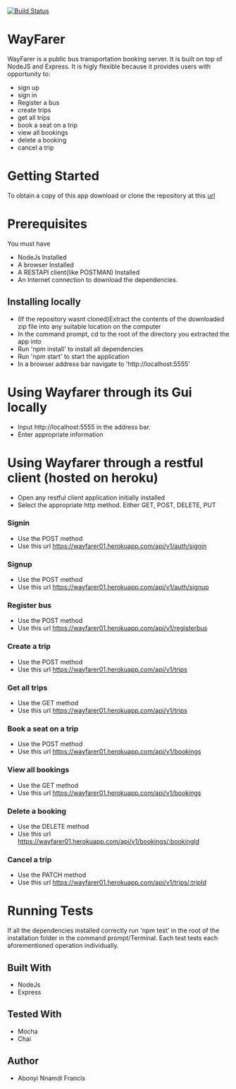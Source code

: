 [![Build Status](https://travis-ci.org/AbonyiXavier/WayFarer.svg?branch=Develop)](https://travis-ci.org/AbonyiXavier/WayFarer)

# WayFarer

WayFarer is a public bus transportation booking server. It is built on top of NodeJS and Express. It is higly flexible because it provides users with opportunity to:

- sign up
- sign in
- Register a bus
- create trips
- get all trips
- book a seat on a trip
- view all bookings
- delete a booking
- cancel a trip

# Getting Started

To obtain a copy of this app download or clone the repository at this [url](https://git.heroku.com/wayfarer01.git)

# Prerequisites

You must have

- NodeJs Installed
- A browser Installed
- A RESTAPI client(like POSTMAN) Installed
- An Internet connection to download the dependencies.

## Installing locally

- (If the repository wasnt cloned)Extract the contents of the downloaded zip file into any suitable location on the computer
- In the command prompt, cd to the root of the directory you extracted the app into
- Run 'npm install' to install all dependencies
- Run 'npm start' to start the application
- In a browser address bar navigate to 'http://localhost:5555'

# Using Wayfarer through its Gui locally

- Input http://localhost:5555 in the address bar.
- Enter appropriate information

# Using Wayfarer through a restful client (hosted on heroku)

- Open any restful client application initially installed
- Select the appropriate http method. Either GET, POST, DELETE, PUT

### Signin

- Use the POST method
- Use this url https://wayfarer01.herokuapp.com/api/v1/auth/signin

### Signup

- Use the POST method
- Use this url https://wayfarer01.herokuapp.com/api/v1/auth/signup

### Register bus

- Use the POST method
- Use this url https://wayfarer01.herokuapp.com/api/v1/registerbus

### Create a trip

- Use the POST method
- Use this url https://wayfarer01.herokuapp.com/api/v1/trips

### Get all trips

- Use the GET method
- Use this url https://wayfarer01.herokuapp.com/api/v1/trips

### Book a seat on a trip

- Use the POST method
- Use this url https://wayfarer01.herokuapp.com/api/v1/bookings

### View all bookings

- Use the GET method
- Use this url https://wayfarer01.herokuapp.com/api/v1/bookings

### Delete a booking

- Use the DELETE method
- Use this url https://wayfarer01.herokuapp.com/api/v1/bookings/:bookingId

### Cancel a trip

- Use the PATCH method
- Use this url https://wayfarer01.herokuapp.com/api/v1/trips/:tripId

# Running Tests

If all the dependencies installed correctly run 'npm test' in the root of the installation folder in the command prompt/Terminal. Each test tests each aforementioned operation individually.

## Built With

- NodeJs
- Express

## Tested With

- Mocha
- Chai

## Author

- Abonyi Nnamdi Francis
